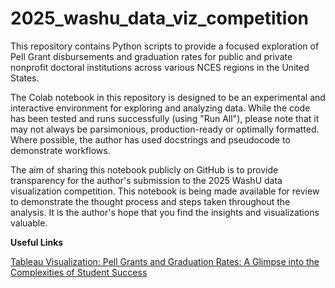 # 2025_washu_data_viz_competition
This repository contains Python scripts to provide a focused exploration of Pell Grant disbursements and graduation rates for public and private nonprofit doctoral institutions across various NCES regions in the United States.

The Colab notebook in this repository is designed to be an experimental and interactive environment for exploring and analyzing data. While the code has been tested and runs successfully (using "Run All"), please note that it may not always be parsimonious, production-ready or optimally formatted. Where possible, the author has used docstrings and pseudocode to demonstrate workflows.

The aim of sharing this notebook publicly on GitHub is to provide transparency for the author's submission to the 2025 WashU data visualization competition. This notebook is being made available for review to demonstrate the thought process and steps taken throughout the analysis.  It is the author's hope that you find the insights and visualizations valuable.

**Useful Links**

[Tableau Visualization: Pell Grants and Graduation Rates: A Glimpse into the Complexities of Student Success](https://public.tableau.com/views/PellGrantsandGraduationRatesAGlimpse/PellGrantsandGraduationRatesAGlimpsep?:language=en-US&:sid=&:redirect=auth&:display_count=n&:origin=viz_share_link)

